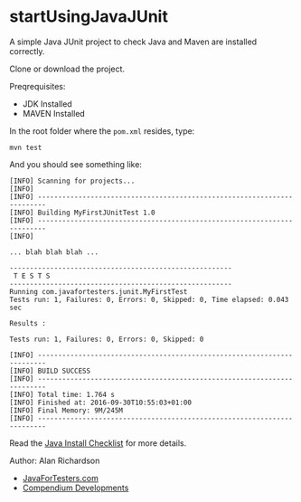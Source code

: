 # startUsingJavaJUnit

A simple Java JUnit project to check Java and Maven are installed correctly.

Clone or download the project.

Preqrequisites:

* JDK Installed
* MAVEN Installed

In the root folder where the `pom.xml` resides, type:

~~~~~~~~
mvn test
~~~~~~~~

And you should see something like:

~~~~~~~~
[INFO] Scanning for projects...
[INFO]
[INFO] ------------------------------------------------------------------------
[INFO] Building MyFirstJUnitTest 1.0
[INFO] ------------------------------------------------------------------------
[INFO]

... blah blah blah ...

-------------------------------------------------------
 T E S T S
-------------------------------------------------------
Running com.javafortesters.junit.MyFirstTest
Tests run: 1, Failures: 0, Errors: 0, Skipped: 0, Time elapsed: 0.043 sec

Results :

Tests run: 1, Failures: 0, Errors: 0, Skipped: 0

[INFO] ------------------------------------------------------------------------
[INFO] BUILD SUCCESS
[INFO] ------------------------------------------------------------------------
[INFO] Total time: 1.764 s
[INFO] Finished at: 2016-09-30T10:55:03+01:00
[INFO] Final Memory: 9M/245M
[INFO] ------------------------------------------------------------------------
~~~~~~~~

Read the [Java Install Checklist](https://github.com/eviltester/startUsingJavaJUnit/blob/master/speedrun_install_java_checklist.md)
 for more details.

Author: Alan Richardson

* [JavaForTesters.com](http://javafortesters.com)
* [Compendium Developments](http://compendiumdev.co.uk)
